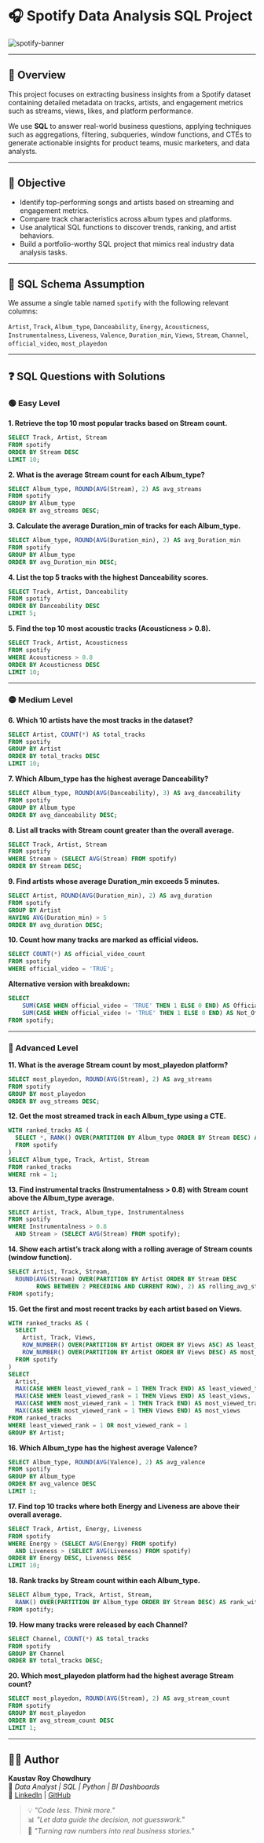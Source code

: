 # 🎧 Spotify Data Analysis SQL Project

![spotify-banner](https://img.icons8.com/fluency/512/spotify.png)

---

## 📌 Overview

This project focuses on extracting business insights from a Spotify dataset containing detailed metadata on tracks, artists, and engagement metrics such as streams, views, likes, and platform performance.

We use **SQL** to answer real-world business questions, applying techniques such as aggregations, filtering, subqueries, window functions, and CTEs to generate actionable insights for product teams, music marketers, and data analysts.

---

## 🎯 Objective

- Identify top-performing songs and artists based on streaming and engagement metrics.
- Compare track characteristics across album types and platforms.
- Use analytical SQL functions to discover trends, ranking, and artist behaviors.
- Build a portfolio-worthy SQL project that mimics real industry data analysis tasks.

---

## 🧱 SQL Schema Assumption

We assume a single table named `spotify` with the following relevant columns:

`Artist`, `Track`, `Album_type`, `Danceability`, `Energy`, `Acousticness`, `Instrumentalness`, `Liveness`, `Valence`, `Duration_min`, `Views`, `Stream`, `Channel`, `official_video`, `most_playedon`

---

## ❓ SQL Questions with Solutions

### 🟢 Easy Level

**1. Retrieve the top 10 most popular tracks based on Stream count.**
```sql
SELECT Track, Artist, Stream 
FROM spotify
ORDER BY Stream DESC
LIMIT 10;
```

**2. What is the average Stream count for each Album_type?**
```sql
SELECT Album_type, ROUND(AVG(Stream), 2) AS avg_streams 
FROM spotify
GROUP BY Album_type 
ORDER BY avg_streams DESC;
```

**3. Calculate the average Duration_min of tracks for each Album_type.**
```sql
SELECT Album_type, ROUND(AVG(Duration_min), 2) AS avg_Duration_min 
FROM spotify
GROUP BY Album_type
ORDER BY avg_Duration_min DESC;
```

**4. List the top 5 tracks with the highest Danceability scores.**
```sql
SELECT Track, Artist, Danceability 
FROM spotify
ORDER BY Danceability DESC
LIMIT 5;
```

**5. Find the top 10 most acoustic tracks (Acousticness > 0.8).**
```sql
SELECT Track, Artist, Acousticness 
FROM spotify
WHERE Acousticness > 0.8
ORDER BY Acousticness DESC
LIMIT 10;
```

---

### 🟡 Medium Level

**6. Which 10 artists have the most tracks in the dataset?**
```sql
SELECT Artist, COUNT(*) AS total_tracks 
FROM spotify
GROUP BY Artist
ORDER BY total_tracks DESC
LIMIT 10;
```

**7. Which Album_type has the highest average Danceability?**
```sql
SELECT Album_type, ROUND(AVG(Danceability), 3) AS avg_danceability 
FROM spotify
GROUP BY Album_type
ORDER BY avg_danceability DESC;
```

**8. List all tracks with Stream count greater than the overall average.**
```sql
SELECT Track, Artist, Stream 
FROM spotify
WHERE Stream > (SELECT AVG(Stream) FROM spotify)
ORDER BY Stream DESC;
```

**9. Find artists whose average Duration_min exceeds 5 minutes.**
```sql
SELECT Artist, ROUND(AVG(Duration_min), 2) AS avg_duration
FROM spotify
GROUP BY Artist
HAVING AVG(Duration_min) > 5
ORDER BY avg_duration DESC;
```

**10. Count how many tracks are marked as official videos.**
```sql
SELECT COUNT(*) AS official_video_count
FROM spotify
WHERE official_video = 'TRUE';
```

**Alternative version with breakdown:**
```sql
SELECT 
    SUM(CASE WHEN official_video = 'TRUE' THEN 1 ELSE 0 END) AS Official,
    SUM(CASE WHEN official_video != 'TRUE' THEN 1 ELSE 0 END) AS Not_Official
FROM spotify;
```

---

### 🔴 Advanced Level

**11. What is the average Stream count by most_playedon platform?**
```sql
SELECT most_playedon, ROUND(AVG(Stream), 2) AS avg_streams
FROM spotify
GROUP BY most_playedon
ORDER BY avg_streams DESC;
```

**12. Get the most streamed track in each Album_type using a CTE.**
```sql
WITH ranked_tracks AS (
  SELECT *, RANK() OVER(PARTITION BY Album_type ORDER BY Stream DESC) AS rnk
  FROM spotify
)
SELECT Album_type, Track, Artist, Stream
FROM ranked_tracks
WHERE rnk = 1;
```

**13. Find instrumental tracks (Instrumentalness > 0.8) with Stream count above the Album_type average.**
```sql
SELECT Artist, Track, Album_type, Instrumentalness
FROM spotify
WHERE Instrumentalness > 0.8 
  AND Stream > (SELECT AVG(Stream) FROM spotify);
```

**14. Show each artist’s track along with a rolling average of Stream counts (window function).**
```sql
SELECT Artist, Track, Stream, 
  ROUND(AVG(Stream) OVER(PARTITION BY Artist ORDER BY Stream DESC 
        ROWS BETWEEN 2 PRECEDING AND CURRENT ROW), 2) AS rolling_avg_stream
FROM spotify;
```

**15. Get the first and most recent tracks by each artist based on Views.**
```sql
WITH ranked_tracks AS (
  SELECT 
    Artist, Track, Views,
    ROW_NUMBER() OVER(PARTITION BY Artist ORDER BY Views ASC) AS least_viewed_rank,
    ROW_NUMBER() OVER(PARTITION BY Artist ORDER BY Views DESC) AS most_viewed_rank
  FROM spotify
)
SELECT 
  Artist,
  MAX(CASE WHEN least_viewed_rank = 1 THEN Track END) AS least_viewed_track,
  MAX(CASE WHEN least_viewed_rank = 1 THEN Views END) AS least_views,
  MAX(CASE WHEN most_viewed_rank = 1 THEN Track END) AS most_viewed_track,
  MAX(CASE WHEN most_viewed_rank = 1 THEN Views END) AS most_views
FROM ranked_tracks
WHERE least_viewed_rank = 1 OR most_viewed_rank = 1
GROUP BY Artist;
```

**16. Which Album_type has the highest average Valence?**
```sql
SELECT Album_type, ROUND(AVG(Valence), 2) AS avg_valence
FROM spotify
GROUP BY Album_type
ORDER BY avg_valence DESC
LIMIT 1;
```

**17. Find top 10 tracks where both Energy and Liveness are above their overall average.**
```sql
SELECT Track, Artist, Energy, Liveness
FROM spotify
WHERE Energy > (SELECT AVG(Energy) FROM spotify)
  AND Liveness > (SELECT AVG(Liveness) FROM spotify)
ORDER BY Energy DESC, Liveness DESC 
LIMIT 10;
```

**18. Rank tracks by Stream count within each Album_type.**
```sql
SELECT Album_type, Track, Artist, Stream, 
  RANK() OVER(PARTITION BY Album_type ORDER BY Stream DESC) AS rank_within_album
FROM spotify;
```

**19. How many tracks were released by each Channel?**
```sql
SELECT Channel, COUNT(*) AS total_tracks
FROM spotify
GROUP BY Channel
ORDER BY total_tracks DESC;
```

**20. Which most_playedon platform had the highest average Stream count?**
```sql
SELECT most_playedon, ROUND(AVG(Stream), 2) AS avg_stream_count 
FROM spotify
GROUP BY most_playedon
ORDER BY avg_stream_count DESC 
LIMIT 1;
```

---

## 👨‍💻 Author

**Kaustav Roy Chowdhury**  
💼 *Data Analyst | SQL | Python | BI Dashboards*  
🔗 [LinkedIn](https://www.linkedin.com/) | [GitHub](https://github.com/)

> 💡 *"Code less. Think more."*  
> 📊 *"Let data guide the decision, not guesswork."*  
> 🚀 *"Turning raw numbers into real business stories."*
